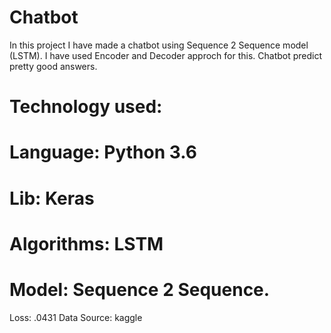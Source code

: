 # Chatbot
In this project I have made a chatbot using Sequence 2 Sequence model (LSTM).
I have used Encoder and Decoder approch for this.
Chatbot predict pretty good answers.
# Technology used:
# Language: Python 3.6 
# Lib: Keras
# Algorithms: LSTM
# Model: Sequence 2 Sequence.
Loss: .0431 
Data Source: kaggle



